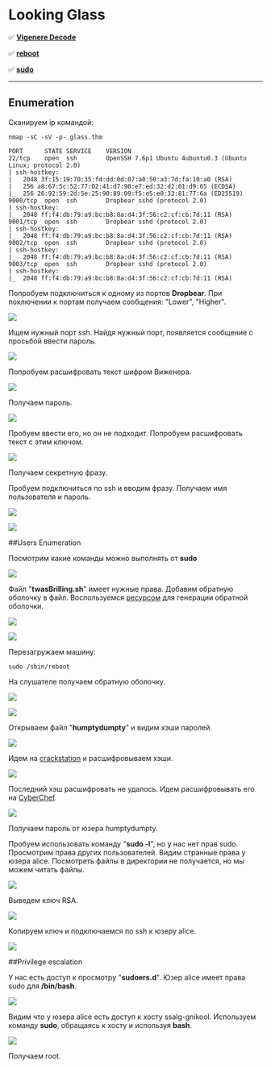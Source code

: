 # Looking Glass

:white_check_mark:  [**Vigenere Decode**](#vigenere)

:white_check_mark: [**reboot**](#reboot)

:white_check_mark: [**sudo**](#sudo)
___

## Enumeration
Сканируем ip командой:
```
nmap -sC -sV -p- glass.thm
```

```
PORT      STATE SERVICE    VERSION
22/tcp    open  ssh        OpenSSH 7.6p1 Ubuntu 4ubuntu0.3 (Ubuntu Linux; protocol 2.0)
| ssh-hostkey:
|   2048 3f:15:19:70:35:fd:dd:0d:07:a0:50:a3:7d:fa:10:a0 (RSA)
|   256 a8:67:5c:52:77:02:41:d7:90:e7:ed:32:d2:01:d9:65 (ECDSA)
|_  256 26:92:59:2d:5e:25:90:89:09:f5:e5:e0:33:81:77:6a (ED25519)
9000/tcp  open  ssh        Dropbear sshd (protocol 2.0)
| ssh-hostkey:
|_  2048 ff:f4:db:79:a9:bc:b8:8a:d4:3f:56:c2:cf:cb:7d:11 (RSA)
9001/tcp  open  ssh        Dropbear sshd (protocol 2.0)
| ssh-hostkey:
|_  2048 ff:f4:db:79:a9:bc:b8:8a:d4:3f:56:c2:cf:cb:7d:11 (RSA)
9002/tcp  open  ssh        Dropbear sshd (protocol 2.0)
| ssh-hostkey:
|_  2048 ff:f4:db:79:a9:bc:b8:8a:d4:3f:56:c2:cf:cb:7d:11 (RSA)
9003/tcp  open  ssh        Dropbear sshd (protocol 2.0)
| ssh-hostkey:
|_  2048 ff:f4:db:79:a9:bc:b8:8a:d4:3f:56:c2:cf:cb:7d:11 (RSA)                                                        
```

Попробуем подключиться к одному из портов **Dropbear**. При поключении к портам получаем сообщения: "Lower", "Higher". 

![](https://github.com/fobblified/Writeups/blob/main/Tryhackme/assets/Looking_Glass/1.png)

Ищем нужный порт ssh. Найдя нужный порт, появляется сообщение с просьбой ввести пароль.

![](https://github.com/fobblified/Writeups/blob/main/Tryhackme/assets/Looking_Glass/2.png)

<a name="vigenere"></a>

Попробуем расшифровать текст шифром Виженера.

![](https://github.com/fobblified/Writeups/blob/main/Tryhackme/assets/Looking_Glass/3.png)

Получаем пароль.

![](https://github.com/fobblified/Writeups/blob/main/Tryhackme/assets/Looking_Glass/4.png)

Пробуем ввести его, но он не подходит. Попробуем расшифровать текст с этим ключом.

![](https://github.com/fobblified/Writeups/blob/main/Tryhackme/assets/Looking_Glass/5.png)

Получаем секретную фразу.

Пробуем подключиться по ssh и вводим фразу. Получаем имя пользователя и пароль.

![](https://github.com/fobblified/Writeups/blob/main/Tryhackme/assets/Looking_Glass/6.png)

![](https://github.com/fobblified/Writeups/blob/main/Tryhackme/assets/Looking_Glass/7.png)

##Users Enumeration

<a name="reboot"></a>

Посмотрим какие команды можно выполнять от **sudo**

![](https://github.com/fobblified/Writeups/blob/main/Tryhackme/assets/Looking_Glass/8.png)

Файл "**twasBrilling.sh**" имеет нужные права. Добавим обратную оболочку в файл. Воспользуемся [ресурсом](https://www.revshells.com/) для генерации обратной оболочки. 

![](https://github.com/fobblified/Writeups/blob/main/Tryhackme/assets/Looking_Glass/9.png)

![](https://github.com/fobblified/Writeups/blob/main/Tryhackme/assets/Looking_Glass/10.png)

Перезагружаем машину: 
```
sudo /sbin/reboot
```

На слушателе получаем обратную оболочку.

![](https://github.com/fobblified/Writeups/blob/main/Tryhackme/assets/Looking_Glass/11.png)

![](https://github.com/fobblified/Writeups/blob/main/Tryhackme/assets/Looking_Glass/12.png)

Открываем файл "**humptydumpty**" и видим хэши паролей.

![](https://github.com/fobblified/Writeups/blob/main/Tryhackme/assets/Looking_Glass/13.png)

Идем на [crackstation](https://crackstation.net/) и расшифровываем хэши.

![](https://github.com/fobblified/Writeups/blob/main/Tryhackme/assets/Looking_Glass/14.png)

Последний хэш расшифровать не удалось. Идем расшифровывать его на [CyberChef](https://gchq.github.io/CyberChef/).

![](https://github.com/fobblified/Writeups/blob/main/Tryhackme/assets/Looking_Glass/15.png)

Получаем пароль от юзера humptydumpty.

Пробуем использовать команду "**sudo -l**", но у нас нет прав sudo. Просмотрим права других пользователей. Видим странные права у юзера alice. Посмотреть файлы в директории не получается, но мы можем читать файлы.

![](https://github.com/fobblified/Writeups/blob/main/Tryhackme/assets/Looking_Glass/16.png)

Выведем ключ RSA.

![](https://github.com/fobblified/Writeups/blob/main/Tryhackme/assets/Looking_Glass/17.png)

Копируем ключ и подключаемся по ssh к юзеру alice.

![](https://github.com/fobblified/Writeups/blob/main/Tryhackme/assets/Looking_Glass/18.png)

##Privilege escalation

<a name="sudo"></a>

У нас есть доступ к просмотру "**sudoers.d**". Юзер alice имеет права sudo для **/bin/bash**.

![](https://github.com/fobblified/Writeups/blob/main/Tryhackme/assets/Looking_Glass/19.png)

Видим что у юзера alice есть доступ к хосту ssalg-gnikool. Используем команду **sudo**, обращаясь к хосту и используя **bash**.

![](https://github.com/fobblified/Writeups/blob/main/Tryhackme/assets/Looking_Glass/20.png)

Получаем root.
